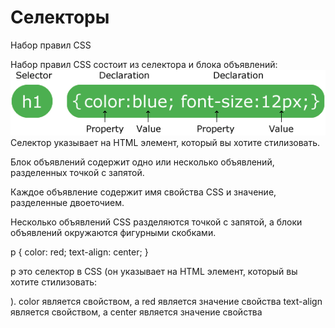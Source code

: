 # Селекторы 


Набор правил CSS

Набор правил CSS состоит из селектора и блока объявлений:
![Alt for Imsage](../css/images/img.png)
Селектор указывает на HTML элемент, который вы хотите стилизовать.

Блок объявлений содержит одно или несколько объявлений, разделенных точкой с запятой.

Каждое объявление содержит имя свойства CSS и значение, разделенные двоеточием.

Несколько объявлений CSS разделяются точкой с запятой, а блоки объявлений окружаются фигурными скобками.

p {
color: red;
text-align: center;
}

p это селектор в CSS (он указывает на HTML элемент, который вы хотите стилизовать: <p>).
color является свойством, а red является значение свойства
text-align является свойством, а center является значение свойства
